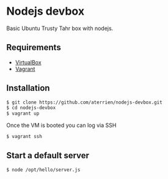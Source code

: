 Nodejs devbox
================

Basic Ubuntu Trusty Tahr box with nodejs.

Requirements
------------

* [VirtualBox](https://www.virtualbox.org)
* [Vagrant](http://vagrantup.com)

Installation
------------

```bash
$ git clone https://github.com/aterrien/nodejs-devbox.git
$ cd nodejs-devbox
$ vagrant up
```

Once the VM is booted you can log via SSH

```bash
$ vagrant ssh
```

Start a default server
------------
```bash
$ node /opt/hello/server.js
```

